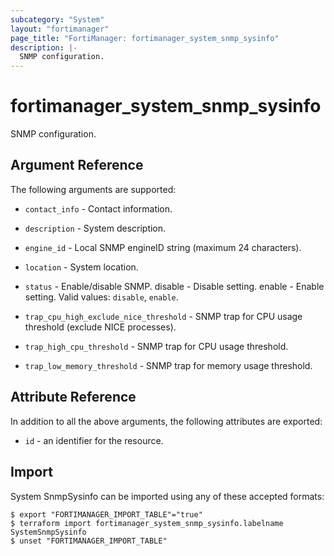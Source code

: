 ```yaml
---
subcategory: "System"
layout: "fortimanager"
page_title: "FortiManager: fortimanager_system_snmp_sysinfo"
description: |-
  SNMP configuration.
---
```


# fortimanager_system_snmp_sysinfo
SNMP configuration.

## Argument Reference


The following arguments are supported:


* `contact_info` - Contact information.
* `description` - System description.
* `engine_id` - Local SNMP engineID string (maximum 24 characters).
* `location` - System location.
* `status` - Enable/disable SNMP. disable - Disable setting. enable - Enable setting. Valid values: `disable`, `enable`.

* `trap_cpu_high_exclude_nice_threshold` - SNMP trap for CPU usage threshold (exclude NICE processes).
* `trap_high_cpu_threshold` - SNMP trap for CPU usage threshold.
* `trap_low_memory_threshold` - SNMP trap for memory usage threshold.


## Attribute Reference

In addition to all the above arguments, the following attributes are exported:
* `id` - an identifier for the resource.

## Import

System SnmpSysinfo can be imported using any of these accepted formats:
```
$ export "FORTIMANAGER_IMPORT_TABLE"="true"
$ terraform import fortimanager_system_snmp_sysinfo.labelname SystemSnmpSysinfo
$ unset "FORTIMANAGER_IMPORT_TABLE"
```

